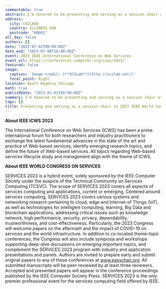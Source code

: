 ```yaml
---
commentable: true
abstract: I'm honored to be presenting and serving as a session chair at the 2023 IEEE World Congress on Services. This prestigious event is a leading international forum for researchers and industry practitioners to discuss and exchange the latest advances in Web-based services and services computing. 
address:
  city: CHICAGO
  country: ILLINOIS USA
  postcode: "60601"
all_day: false
authors: []
date: "2023-07-02T08:00:00Z"
date_end: "2023-07-08T18:00:00Z"
event: 2023 IEEE International Conference on Web Services
event_url: https://conferences.computer.org/icws/2023/
featured: false
image:
  caption: 'Image credit: [**SCSLab**](http://scslab.net/)'
  focal_point: Right
location: Hyatt Regency Chicago
math: true
publishDate: "2023-01-01T00:00:00Z"
summary: I'm honored to be presenting and serving as a session chair at the 2023 IEEE World Congress on Services. This prestigious event is a leading international forum for researchers and industry practitioners to discuss and exchange the latest advances in Web-based services and services computing.
tags: []
title: Presenting and serving as a session chair in 2023 IEEE World Congress on Services.
---
```

**About IEEE ICWS 2023**

The International Conference on Web Services (ICWS) has been a prime international forum for both researchers and industry practitioners to exchange the latest fundamental advances in the state of the art and practice of Web-based services, identify emerging research topics, and define the future of Web-based services. All topics regarding Web-based services lifecycle study and management align with the theme of ICWS.

**About IEEE WORLD CONGRESS ON SERVICES**

SERVICES 2023 is a hybrid event, solely sponsored by the IEEE Computer Society under the auspice of the Technical Community on Services Computing (TCSVC). The scope of SERVICES 2023 covers all aspects of services computing and applications, current or emerging. Centered around services computing, SERVICES 2023 covers various systems and networking research pertaining to cloud, edge and Internet-of Things (IoT), as well as technologies for intelligent computing, learning, Big Data and blockchain applications, addressing critical issues such as knowledge network, high performance, security, privacy, dependability, trustworthiness, and cost-effectiveness. Particularly, the 2023 Congress will welcome papers on the aftermath and the impact of COVID-19 on services and the world infrastructure. In addition to co-located theme-topic conferences, the Congress will also include symposia and workshops supporting deep-dive discussions on emerging important topics, and complement the SERVICES 2023 program with industry and application presentations and panels. Authors are invited to prepare early and submit original papers to any of these conferences at www.easychair.org. All submitted manuscripts will be peer-reviewed by at least three reviewers. Accepted and presented papers will appear in the conference proceedings published by the IEEE Computer Society Press. SERVICES 2023 is the only premier professional event for the services computing field offered by IEEE.
